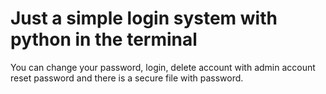 # Just a simple login system with python in the terminal
You can change your password, login, delete account with admin account reset password and there is a secure file with password.